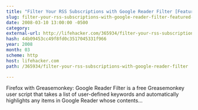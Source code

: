 ```yaml
---
title: "Filter Your RSS Subscriptions with Google Reader Filter [Featured Greasemonkey User Script]"
slug: filter-your-rss-subscriptions-with-google-reader-filter-featured-user
date: 2008-03-10 13:00:00 -0500
category: 
external-url: http://lifehacker.com/365934/filter-your-rss-subscriptions-with-google-reader-filter
hash: 44b09453cc49f8fd0c3517045331f966
year: 2008
month: 03
scheme: http
host: lifehacker.com
path: /365934/filter-your-rss-subscriptions-with-google-reader-filter

---
```


Firefox with Greasemonkey: Google Reader Filter is a free Greasemonkey user script that takes a list of user-defined keywords and automatically highlights any items in Google Reader whose contents...
